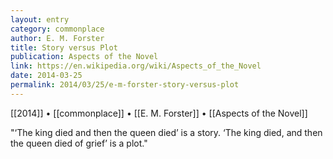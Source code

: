 ```yaml
---
layout: entry
category: commonplace
author: E. M. Forster
title: Story versus Plot
publication: Aspects of the Novel
link: https://en.wikipedia.org/wiki/Aspects_of_the_Novel
date: 2014-03-25
permalink: 2014/03/25/e-m-forster-story-versus-plot
---
```


[[2014]] • [[commonplace]] • [[E. M. Forster]] • [[Aspects of the Novel]]

"‘The king died and then the queen died’ is a story. ‘The king died, and then the queen died of grief’ is a plot."